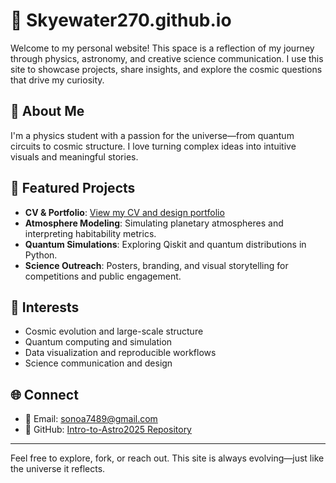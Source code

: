 # 🌌 Skyewater270.github.io

Welcome to my personal website! This space is a reflection of my journey through physics, astronomy, and creative science communication. I use this site to showcase projects, share insights, and explore the cosmic questions that drive my curiosity.

## 🔭 About Me

I'm a physics student with a passion for the universe—from quantum circuits to cosmic structure. I love turning complex ideas into intuitive visuals and meaningful stories.

## 📁 Featured Projects

- **CV & Portfolio**: [View my CV and design portfolio](https://github.com/Skyewater270/Skyewater270.github.io/blob/main/CV.pdf)
- **Atmosphere Modeling**: Simulating planetary atmospheres and interpreting habitability metrics.
- **Quantum Simulations**: Exploring Qiskit and quantum distributions in Python.
- **Science Outreach**: Posters, branding, and visual storytelling for competitions and public engagement.

## 🧠 Interests

- Cosmic evolution and large-scale structure
- Quantum computing and simulation
- Data visualization and reproducible workflows
- Science communication and design

## 🌐 Connect

- 📧 Email: sonoa7489@gmail.com  
- 🧪 GitHub: [Intro-to-Astro2025 Repository](https://github.com/Skyewater270/Skyewater270.github.io/edit/main/README.md)


---

Feel free to explore, fork, or reach out. This site is always evolving—just like the universe it reflects.

